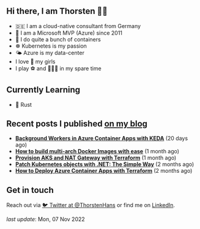 ## Hi there, I am Thorsten 👋🏼

- 🇩🇪 I am a cloud-native consultant from Germany
- 🔷 I am a Microsoft MVP (Azure) since 2011
- 🐳 I do quite a bunch of containers
- ☸️ Kubernetes is my passion
- 🌤 Azure is my data-center
- I love 💞 my girls
- I play ⚽️ and 🏃🏻‍♂️ in my spare time

## Currently Learning

- 🦀 Rust

## Recent posts I published [on my blog](https://thorsten-hans.com)

- **[Background Workers in Azure Container Apps with KEDA](https://www.thorsten-hans.com/background-workers-in-azure-container-apps-with-keda/)** (20 days ago)
- **[How to build multi-arch Docker Images with ease](https://www.thorsten-hans.com/how-to-build-multi-arch-docker-images-with-ease/)** (1 month ago)
- **[Provision AKS and NAT Gateway with Terraform](https://www.thorsten-hans.com/provision-aks-and-nat-gateway-with-terraform/)** (1 month ago)
- **[Patch Kubernetes objects with .NET: The Simple Way](https://www.thorsten-hans.com/patch-kubernetes-object-with-dotnet-the-simple-way/)** (2 months ago)
- **[How to Deploy Azure Container Apps with Terraform](https://www.thorsten-hans.com/deploy-azure-container-apps-with-terraform/)** (2 months ago)

## Get in touch

Reach out via [🐦 Twitter at @ThorstenHans](https://twitter.com/ThorstenHans) or find me on [LinkedIn](https://linkedin.com/in/ThorstenHans).

_last update_: Mon, 07 Nov 2022
